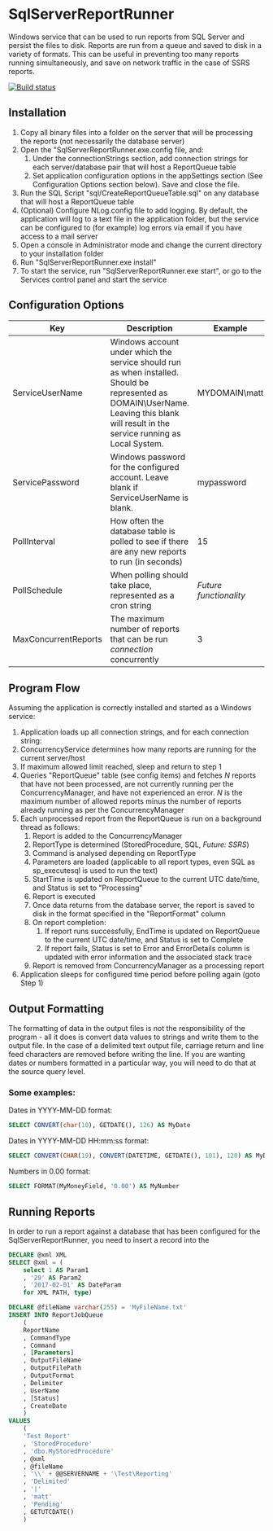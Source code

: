 # SqlServerReportRunner

Windows service that can be used to run reports from SQL Server and persist the files to disk.  Reports are run from a queue and saved to disk in a variety of formats.  This can be useful in preventing too many reports running simultaneously, and save on network traffic in the case of SSRS reports.

[![Build status](https://ci.appveyor.com/api/projects/status/le79ah3krcgg3k3p?svg=true)](https://ci.appveyor.com/project/mrsalmon1976/sqlserverreportrunner)

## Installation

1. Copy all binary files into a folder on the server that will be processing the reports (not necessarily the database server)
2. Open the "SqlServerReportRunner.exe.config file, and:
    1. Under the connectionStrings section, add connection strings for each server/database pair that will host a ReportQueue table
    2. Set application configuration options in the appSettings section (See Configuration Options section below).  Save and close the file.
3. Run the SQL Script "sql/CreateReportQueueTable.sql" on any database that will host a ReportQueue table
4. (Optional) Configure NLog.config file to add logging.  By default, the application will log to a text file in the application folder, but the service can be configured to (for example) log errors via email if you have access to a mail server
5. Open a console in Administrator mode and change the current directory to your installation folder
6. Run "SqlServerReportRunner.exe install"
7. To start the service, run "SqlServerReportRunner.exe start", or go to the Services control panel and start the service

## Configuration Options

Key | Description | Example
------------- | ------------- | -------------
ServiceUserName | Windows account under which the service should run as when installed.  Should be represented as DOMAIN\UserName.  Leaving this blank will result in the service running as Local System. | MYDOMAIN\matt
ServicePassword | Windows password for the configured account.  Leave blank if ServiceUserName is blank. | mypassword
PollInterval | How often the database table is polled to see if there are any new reports to run (in seconds) | 15
PollSchedule | When polling should take place, represented as a cron string | *Future functionality*
MaxConcurrentReports | The maximum number of reports that can be run *connection* concurrently | 3

## Program Flow

Assuming the application is correctly installed and started as a Windows service:

1. Application loads up all connection strings, and for each connection string:
2. ConcurrencyService determines how many reports are running for the current server/host 
3. If maximum allowed limit reached, sleep and return to step 1
4. Queries "ReportQueue" table (see config items) and fetches *N* reports that have not been processed, are not currently running per the ConcurrencyManager, and have not experienced an error. *N* is the maximum number of allowed reports minus the number of reports already running as per the ConcurrencyManager
5. Each unprocessed report from the ReportQueue is run on a background thread as follows:
    1. Report is added to the ConcurrencyManager
    2. ReportType is determined (StoredProcedure, SQL, *Future: SSRS*)
    3. Command is analysed depending on ReportType
    4. Parameters are loaded (applicable to all report types, even SQL as sp_executesql is used to run the text)
    5. StartTime is updated on ReportQueue to the current UTC date/time, and Status is set to "Processing"
    6. Report is executed
    7. Once data returns from the database server, the report is saved to disk in the format specified in the "ReportFormat" column
    8. On report completion:
        1. If report runs successfully, EndTime is updated on ReportQueue to the current UTC date/time, and Status is set to Complete
        2. If report fails, Status is set to Error and ErrorDetails column is updated with error information and the associated stack trace
    9. Report is removed from ConcurrencyManager as a processing report
6. Application sleeps for configured time period before polling again (goto Step 1)

## Output Formatting

The formatting of data in the output files is not the responsibility of the program - all it does is convert data values to strings and write them to the output file.  In the case of a delimited text output file, 
carriage return and line feed characters are removed before writing the line.  If you are wanting dates or numbers formatted in a particular way, you will need to do that at the source query level.

### Some examples:

Dates in YYYY-MM-DD format: 

```sql
SELECT CONVERT(char(10), GETDATE(), 126) AS MyDate
```

Dates in YYYY-MM-DD HH:mm:ss format:

```sql
SELECT CONVERT(CHAR(19), CONVERT(DATETIME, GETDATE(), 101), 120) AS MyDate
```

Numbers in 0.00 format:

```sql
SELECT FORMAT(MyMoneyField, '0.00') AS MyNumber
```

## Running Reports

In order to run a report against a database that has been configured for the SqlServerReportRunner, you need to insert a record into the 

```sql
DECLARE @xml XML 
SELECT @xml = (
	select 1 AS Param1
	, '29' AS Param2 
	, '2017-02-01' AS DateParam 
	for XML PATH, type)

DECLARE @fileName varchar(255) = 'MyFileName.txt'
INSERT INTO ReportJobQueue
	(
	ReportName
	, CommandType
	, Command
	, [Parameters]
	, OutputFileName
	, OutputFilePath
	, OutputFormat
	, Delimiter
	, UserName
	, [Status]
	, CreateDate
	)
VALUES
	(
	'Test Report'
	, 'StoredProcedure'
	, 'dbo.MyStoredProcedure'
	, @xml
	, @fileName
	, '\\' + @@SERVERNAME + '\Test\Reporting'
	, 'Delimited'
	, '|'
	, 'matt'
	, 'Pending'
	, GETUTCDATE()
	)
```
